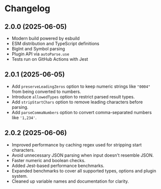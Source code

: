 # Changelog

## 2.0.0 (2025-06-05)

- Modern build powered by esbuild
- ESM distribution and TypeScript definitions
- BigInt and Symbol parsing
- Plugin API via `autoParse.use`
- Tests run on GitHub Actions with Jest

## 2.0.1 (2025-06-05)

- Add `preserveLeadingZeros` option to keep numeric strings like `"0004"` from
  being converted to numbers.
- Introduce `allowedTypes` option to restrict parsed result types.
- Add `stripStartChars` option to remove leading characters before parsing.
- Add `parseCommaNumbers` option to convert comma-separated numbers like `'1,234'`.

## 2.0.2 (2025-06-06)

- Improved performance by caching regex used for stripping start characters.
- Avoid unnecessary JSON parsing when input doesn't resemble JSON.
- Faster numeric and boolean checks.
- Added Jest-based performance benchmarks.
- Expanded benchmarks to cover all supported types, options and plugin system.
- Cleaned up variable names and documentation for clarity.
